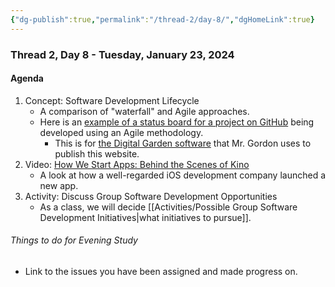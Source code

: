 ```yaml
---
{"dg-publish":true,"permalink":"/thread-2/day-8/","dgHomeLink":true}
---
```


### Thread 2, Day 8 - Tuesday, January 23, 2024
#### Agenda

1. Concept: Software Development Lifecycle
	- A comparison of "waterfall" and Agile approaches.
	- Here is an [example of a status board for a project on GitHub](https://github.com/users/oleeskild/projects/1) being developed using an Agile methodology.
		- This is for [the Digital Garden software](https://dg-docs.ole.dev) that Mr. Gordon uses to publish this website.
1. Video: [How We Start Apps: Behind the Scenes of Kino](https://www.youtube.com/watch?v=xB_EkVCHZVg)
	- A look at how a well-regarded iOS development company launched a new app.
2. Activity: Discuss Group Software Development Opportunities
	- As a class, we will decide [[Activities/Possible Group Software Development Initiatives\|what initiatives to pursue]].

###### Things to do for Evening Study
- Link to the issues you have been assigned and made progress on.


